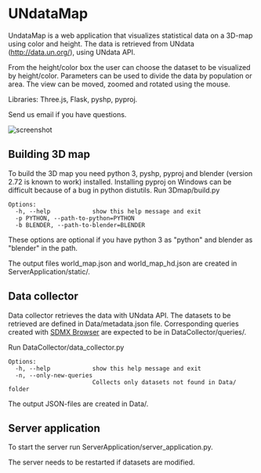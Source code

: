 UNdataMap
=========

UndataMap is a web application that visualizes statistical data on a 3D-map using color and height.
The data is retrieved from UNdata (http://data.un.org/), using UNdata API.

From the height/color box the user can choose the dataset to be visualized by height/color.
Parameters can be used to divide the data by population or area.
The view can be moved, zoomed and rotated using the mouse.

Libraries: Three.js, Flask, pyshp, pyproj.

Send us email if you have questions.

![screenshot](https://raw.githubusercontent.com/wiki/paanil/UNdataMap/screenshot.png)

Building 3D map
---------------

To build the 3D map you need python 3, pyshp, pyproj and blender (version 2.72 is known to work) installed.
Installing pyproj on Windows can be difficult because of a bug in python distutils.
Run 3Dmap/build.py

```
Options:
  -h, --help            show this help message and exit
  -p PYTHON, --path-to-python=PYTHON
  -b BLENDER, --path-to-blender=BLENDER
```

These options are optional if you have python 3 as "python" and blender as "blender" in the path.

The output files world\_map.json and world\_map\_hd.json are created in ServerApplication/static/.

Data collector
-------------

Data collector retrieves the data with UNdata API.
The datasets to be retrieved are defined in Data/metadata.json file.
Corresponding queries created with [SDMX Browser](http://data.un.org/SdmxBrowser/start) are expected to be in DataCollector/queries/.

Run DataCollector/data_collector.py

```
Options:
  -h, --help            show this help message and exit
  -n, --only-new-queries
                        Collects only datasets not found in Data/ folder
```

The output JSON-files are created in Data/.

Server application
------------------

To start the server run ServerApplication/server_application.py.

The server needs to be restarted if datasets are modified.
